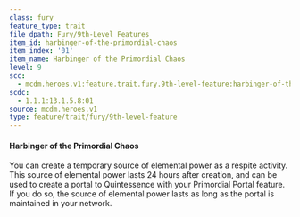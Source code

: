 ```yaml
---
class: fury
feature_type: trait
file_dpath: Fury/9th-Level Features
item_id: harbinger-of-the-primordial-chaos
item_index: '01'
item_name: Harbinger of the Primordial Chaos
level: 9
scc:
  - mcdm.heroes.v1:feature.trait.fury.9th-level-feature:harbinger-of-the-primordial-chaos
scdc:
  - 1.1.1:13.1.5.8:01
source: mcdm.heroes.v1
type: feature/trait/fury/9th-level-feature
---
```


#### Harbinger of the Primordial Chaos

You can create a temporary source of elemental power as a respite activity. This source of elemental power lasts 24 hours after creation, and can be used to create a portal to Quintessence with your Primordial Portal feature. If you do so, the source of elemental power lasts as long as the portal is maintained in your network.
